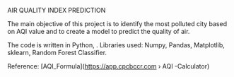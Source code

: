 AIR QUALITY INDEX PREDICTION

The main objective of this project is to identify the most polluted city based on AQI value and to create a model to predict the quality of air.

The code is written in Python, .
Libraries used: Numpy, Pandas, Matplotlib, sklearn, Random Forest Classifier.

Reference: [AQI_Formula](https://app.cpcbccr.com › AQI -Calculator)
